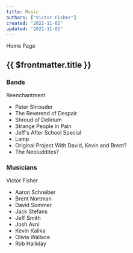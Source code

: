 ```yaml
---
title: Music
authors: ["Victor Fisher"]
created: "2021-11-02"
updated: "2021-11-02"
---
```


<g-link to="/">Home Page</g-link>

## {{ $frontmatter.title }}

### Bands

<g-link to="/band/reenchantment">Reenchantment</g-link>

* <g-link to="/band/pater-shrouder">Pater Shrouder</g-link>
* <g-link to="/band/reverend-of-despair">The Reverend of Despair</g-link>
* <g-link to="/band/shroud-of-delirium">Shroud of Delirium</g-link>
* <g-link to="/band/strange-people-in-pain">Strange People in Pain</g-link>
* Jeff's After School Special
* Lamp
* Original Project With David, Kevin and Brent?
* The Neoluddites?

### Musicians
Victor Fisher

* Aaron Schreiber
* Brent Nortman
* David Sommer
* Jack Stefans
* Jeff Smith
* Josh Avni
* Kevin Kalika
* Olivia Wallace
* Rob Halliday
